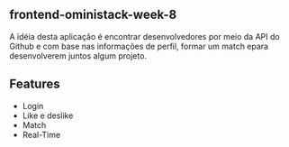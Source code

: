 ## frontend-oministack-week-8

A idéia desta aplicação é encontrar desenvolvedores por meio da API do Github e com base nas informações de perfil, formar um match epara desenvolverem juntos algum projeto.

## Features

- Login
- Like e deslike
- Match
- Real-Time